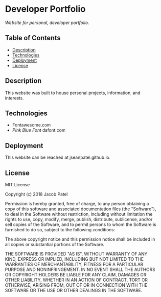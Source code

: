 # Developer Portfolio

*Website for personal, developer portfolio.* 

## Table of Contents
- [Description](#description)
- [Technologies](#technologies)
- [Deployment](#deployment)
- [License](#license)

## Description

This website was built to house personal projects, information, and interests.

## Technologies

- Fontawesome.com
- *Pink Blue Font* dafont.com

## Deployment

This website can be reached at jseanpatel.github.io.

## License

 MIT License

Copyright (c) 2018 Jacob Patel

Permission is hereby granted, free of charge, to any person obtaining a copy
of this software and associated documentation files (the "Software"), to deal
in the Software without restriction, including without limitation the rights
to use, copy, modify, merge, publish, distribute, sublicense, and/or sell
copies of the Software, and to permit persons to whom the Software is
furnished to do so, subject to the following conditions:

The above copyright notice and this permission notice shall be included in all
copies or substantial portions of the Software.

THE SOFTWARE IS PROVIDED "AS IS", WITHOUT WARRANTY OF ANY KIND, EXPRESS OR
IMPLIED, INCLUDING BUT NOT LIMITED TO THE WARRANTIES OF MERCHANTABILITY,
FITNESS FOR A PARTICULAR PURPOSE AND NONINFRINGEMENT. IN NO EVENT SHALL THE
AUTHORS OR COPYRIGHT HOLDERS BE LIABLE FOR ANY CLAIM, DAMAGES OR OTHER
LIABILITY, WHETHER IN AN ACTION OF CONTRACT, TORT OR OTHERWISE, ARISING FROM,
OUT OF OR IN CONNECTION WITH THE SOFTWARE OR THE USE OR OTHER DEALINGS IN THE
SOFTWARE.
